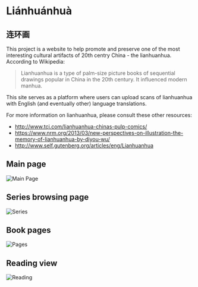 # Liánhuánhuà
## 连环画

This project is a website to help promote and preserve one of the most interesting cultural artifacts of 20th centry China - the lianhuanhua. According to Wikipedia:

> Lianhuanhua is a type of palm-size picture books of sequential drawings popular in China in the 20th century. It influenced modern manhua.

This site serves as a platform where users can upload scans of lianhuanhua with English (and eventually other) language translations.

For more information on lianhuanhua, please consult these other resources:

 * http://www.tcj.com/lianhuanhua-chinas-pulp-comics/
 * https://www.nrm.org/2013/03/new-perspectives-on-illustration-the-memory-of-lianhuanhua-by-diyou-wu/
 * http://www.self.gutenberg.org/articles/eng/Lianhuanhua

## Main page
![Main Page](http://tayloraliss.com/images/lianhuanhua/01.jpg)

## Series browsing page
![Series](http://tayloraliss.com/images/lianhuanhua/02.jpg)

## Book pages
![Pages](http://tayloraliss.com/images/lianhuanhua/03.jpg)

## Reading view
![Reading](http://tayloraliss.com/images/lianhuanhua/04.jpg)
